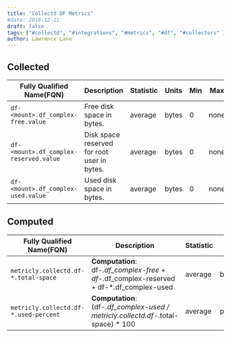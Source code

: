 ```yaml
---
title: "Collectd DF Metrics"
#date: 2018-12-11
draft: false
tags: ["#collectd", "#integrations", "#metrics", "#df", "#collectors" ]
author: Lawrence Lane
---
```


## Collected

| Fully Qualified Name(FQN)            | Description                                 | Statistic | Units | Min | Max  | Sparse Data Strategy(SDS) | BASE | CORR | UTIL |
|--------------------------------------|---------------------------------------------|-----------|-------|-----|------|---------------------------|------|------|------|
| `df-<mount>.df_complex-free.value`     | Free disk space in bytes.                   | average   | bytes | 0   | none | none                      | yes  | no   | no   |
| `df-<mount>.df_complex-reserved.value` | Disk space reserved for root user in bytes. | average   | bytes | 0   | none | none                      | yes  | no   | no   |
| `df-<mount>.df_complex-used.value`     | Used disk space in bytes.                   | average   | bytes | 0   | none | none                      | yes  | no   | no   |

## Computed

| Fully Qualified Name(FQN)           | Description                                                                        | Statistic | Units   | Min | Max  | BASE | CORR | UTIL |
|-------------------------------------|------------------------------------------------------------------------------------|-----------|---------|-----|------|------|------|------|
| `metricly.collectd.df-*.total-space`  | **Computation**: df-*.df_complex-free + df-*.df_complex-reserved + df-*.df_complex-used | average   | bytes   | 0   | none | no   | no   | no   |
| `metricly.collectd.df-*.used-percent` | **Computation**: (df-*.df_complex-used / metricly.collectd.df-*.total-space) * 100      | average   | percent | 0   | 100  | no   | no   | yes  |
